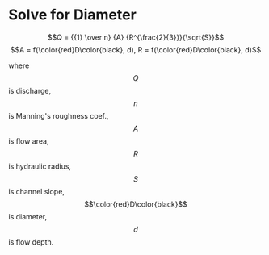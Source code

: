 # Solve for Diameter

$$Q = {{1} \over n} {A} {R^{\frac{2}{3}}}{\sqrt{S}}$$ $$A = f(\color{red}D\color{black}, d), R = f(\color{red}D\color{black}, d)$$

where $$Q$$ is discharge, $$n$$ is Manning's roughness coef.,
$$A$$ is flow area, $$R$$ is hydraulic radius,
$$S$$ is channel slope,
$$\color{red}D\color{black}$$ is diameter,
$$d$$ is flow depth.


